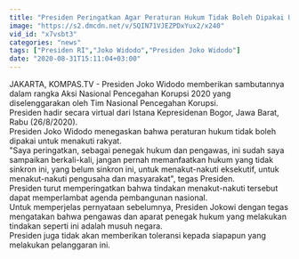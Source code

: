 ```yaml
---
title: "Presiden Peringatkan Agar Peraturan Hukum Tidak Boleh Dipakai Untuk Menakuti Rakyat"
image: "https://s2.dmcdn.net/v/SQIN71VJEZPDxYux2/x240"
vid_id: "x7vsbt3"
categories: "news"
tags: ["Presiden RI","Joko Widodo","Presiden Joko Widodo"]
date: "2020-08-31T15:11:04+03:00"
---
```

JAKARTA, KOMPAS.TV - Presiden Joko Widodo memberikan sambutannya dalam rangka Aksi Nasional Pencegahan Korupsi 2020 yang diselenggarakan oleh Tim Nasional Pencegahan Korupsi.   <br>Presiden hadir secara virtual dari Istana Kepresidenan Bogor, Jawa Barat, Rabu (26/8/2020).   <br>Presiden Joko Widodo menegaskan bahwa peraturan hukum tidak boleh dipakai untuk menakuti rakyat.   <br>&quot;Saya peringatkan, sebagai penegak hukum dan pengawas, ini sudah saya sampaikan berkali-kali, jangan pernah memanfaatkan hukum yang tidak sinkron ini, yang belum sinkron ini, untuk menakut-nakuti eksekutif, untuk menakut-nakuti pengusaha dan masyarakat&quot;, tegas Presiden.   <br>Presiden turut memperingatkan bahwa tindakan menakut-nakuti tersebut dapat memperlambat agenda pembangunan nasional.   <br>Untuk memperjelas pernyataan sebelumnya, Presiden Jokowi dengan tegas mengatakan bahwa pengawas dan aparat penegak hukum yang melakukan tindakan seperti ini adalah musuh negara.   <br>Presiden juga tidak akan memberikan toleransi kepada siapapun yang melakukan pelanggaran ini.   <br>
